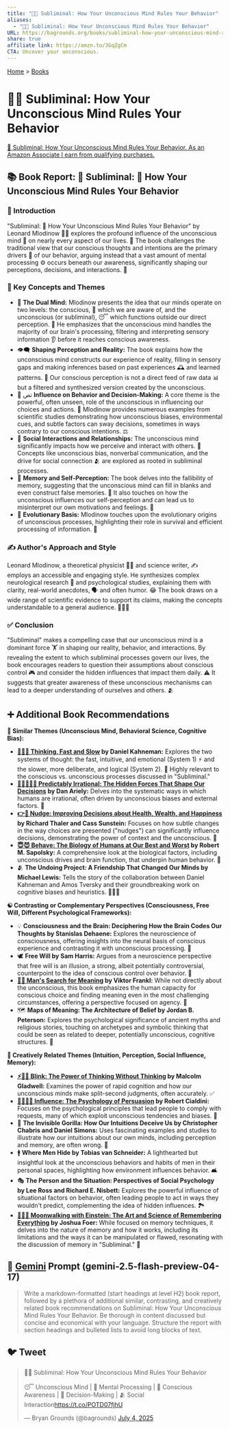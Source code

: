 ```yaml
---
title: "🤫🧠 Subliminal: How Your Unconscious Mind Rules Your Behavior"
aliases:
  - "🤫🧠 Subliminal: How Your Unconscious Mind Rules Your Behavior"
URL: https://bagrounds.org/books/subliminal-how-your-unconscious-mind-rules-your-behavior
share: true
affiliate link: https://amzn.to/3GqZgCm
CTA: Uncover your unconscious.
---
```

[Home](../index.md) > [Books](./index.md)  
# 🤫🧠 Subliminal: How Your Unconscious Mind Rules Your Behavior  
[🛒 Subliminal: How Your Unconscious Mind Rules Your Behavior. As an Amazon Associate I earn from qualifying purchases.](https://amzn.to/3GqZgCm)  
  
## 📚 Book Report: 🧠 Subliminal: 🤔 How Your Unconscious Mind Rules Your Behavior  
  
### 📌 Introduction  
  
"Subliminal: 🤔 How Your Unconscious Mind Rules Your Behavior" by Leonard Mlodinow 👨‍🔬 explores the profound influence of the unconscious mind 🤯 on nearly every aspect of our lives. 📖 The book challenges the traditional view that our conscious thoughts and intentions are the primary drivers 🚗 of our behavior, arguing instead that a vast amount of mental processing ⚙️ occurs beneath our awareness, significantly shaping our perceptions, decisions, and interactions. 🤝  
  
### 🔑 Key Concepts and Themes  
  
* 🧠 **The Dual Mind:** Mlodinow presents the idea that our minds operate on two levels: the conscious, 👀 which we are aware of, and the unconscious (or subliminal), 😴 which functions outside our direct perception. 🧠 He emphasizes that the unconscious mind handles the majority of our brain's processing, filtering and interpreting sensory information 👂 before it reaches conscious awareness.  
* 👁️‍🗨️ **Shaping Perception and Reality:** The book explains how the unconscious mind constructs our experience of reality, filling in sensory gaps and making inferences based on past experiences 🕰️ and learned patterns. 🧩 Our conscious perception is not a direct feed of raw data 📊 but a filtered and synthesized version created by the unconscious.  
* 🧑‍ تص **Influence on Behavior and Decision-Making:** A core theme is the powerful, often unseen, role of the unconscious in influencing our choices and actions. 🎯 Mlodinow provides numerous examples from scientific studies demonstrating how unconscious biases, environmental cues, and subtle factors can sway decisions, sometimes in ways contrary to our conscious intentions. ⚖️  
* 🤝 **Social Interactions and Relationships:** The unconscious mind significantly impacts how we perceive and interact with others. 🥰 Concepts like unconscious bias, nonverbal communication, and the drive for social connection 🫂 are explored as rooted in subliminal processes.  
* 💾 **Memory and Self-Perception:** The book delves into the fallibility of memory, suggesting that the unconscious mind can fill in blanks and even construct false memories. 🤥 It also touches on how the unconscious influences our self-perception and can lead us to misinterpret our own motivations and feelings. 🤔  
* 🧬 **Evolutionary Basis:** Mlodinow touches upon the evolutionary origins of unconscious processes, highlighting their role in survival and efficient processing of information. 🐒  
  
### ✍️ Author's Approach and Style  
  
Leonard Mlodinow, a theoretical physicist 👨‍🔬 and science writer, ✍️ employs an accessible and engaging style. He synthesizes complex neurological research 🧠 and psychological studies, explaining them with clarity, real-world anecdotes, 🗣️ and often humor. 😂 The book draws on a wide range of scientific evidence to support its claims, making the concepts understandable to a general audience. 🧑‍🤝‍🧑  
  
### ✅ Conclusion  
  
"Subliminal" makes a compelling case that our unconscious mind is a dominant force 🏋️ in shaping our reality, behavior, and interactions. By revealing the extent to which subliminal processes govern our lives, the book encourages readers to question their assumptions about conscious control 🎮 and consider the hidden influences that impact them daily. ⚠️ It suggests that greater awareness of these unconscious mechanisms can lead to a deeper understanding of ourselves and others. 🫂  
  
## ➕ Additional Book Recommendations  
  
**🤝 Similar Themes (Unconscious Mind, Behavioral Science, Cognitive Bias):**  
  
* **[🤔🐇🐢 Thinking, Fast and Slow](./thinking-fast-and-slow.md) by Daniel Kahneman:** Explores the two systems of thought: the fast, intuitive, and emotional (System 1) ⚡ and the slower, more deliberate, and logical (System 2). 🐢 Highly relevant to the conscious vs. unconscious processes discussed in "Subliminal."  
* **[🔮🤷🏼‍♀️🤪 Predictably Irrational: The Hidden Forces That Shape Our Decisions](./predictably-irrational.md) by Dan Ariely:** Delves into the systematic ways in which humans are irrational, often driven by unconscious biases and external factors. 🤔  
* **[👉🤏 Nudge: Improving Decisions about Health, Wealth, and Happiness](./nudge.md) by Richard Thaler and Cass Sunstein:** Focuses on how subtle changes in the way choices are presented ("nudges") can significantly influence decisions, demonstrating the power of context and the unconscious. 🎯  
* **[😇😈 Behave: The Biology of Humans at Our Best and Worst](./behave-the-biology-of-humans-at-our-best-and-worst.md) by Robert M. Sapolsky:** A comprehensive look at the biological factors, including unconscious drives and brain function, that underpin human behavior. 🧬  
* 🫂 **The Undoing Project: A Friendship That Changed Our Minds by Michael Lewis:** Tells the story of the collaboration between Daniel Kahneman and Amos Tversky and their groundbreaking work on cognitive biases and heuristics. 🧑‍🤝‍🧑  
  
**☯️ Contrasting or Complementary Perspectives (Consciousness, Free Will, Different Psychological Frameworks):**  
  
* 💡 **Consciousness and the Brain: Deciphering How the Brain Codes Our Thoughts by Stanislas Dehaene:** Explores the neuroscience of consciousness, offering insights into the neural basis of conscious experience and contrasting it with unconscious processing. 🧠  
* 🕊️ **Free Will by Sam Harris:** Argues from a neuroscience perspective that free will is an illusion, a strong, albeit potentially controversial, counterpoint to the idea of conscious control over behavior. 🧠  
* **[🔦💡 Man's Search for Meaning](./mans-search-for-meaning.md) by Viktor Frankl:** While not directly about the unconscious, this book emphasizes the human capacity for conscious choice and finding meaning even in the most challenging circumstances, offering a perspective focused on agency. 🌟  
* 🗺️ **Maps of Meaning: The Architecture of Belief by Jordan B. Peterson:** Explores the psychological significance of ancient myths and religious stories, touching on archetypes and symbolic thinking that could be seen as related to deeper, potentially unconscious, cognitive structures. 🔱  
  
**🎨 Creatively Related Themes (Intuition, Perception, Social Influence, Memory):**  
  
* **[⚡🚫💭 Blink: The Power of Thinking Without Thinking](./blink-the-power-of-thinking-without-thinking.md) by Malcolm Gladwell:** Examines the power of rapid cognition and how our unconscious minds make split-second judgments, often accurately. ✅  
* **[🍃🧠🤝🏼 Influence: The Psychology of Persuasion](./influence.md) by Robert Cialdini:** Focuses on the psychological principles that lead people to comply with requests, many of which exploit unconscious tendencies and biases. 🤖  
* 🙈 **The Invisible Gorilla: How Our Intuitions Deceive Us by Christopher Chabris and Daniel Simons:** Uses fascinating examples and studies to illustrate how our intuitions about our own minds, including perception and memory, are often wrong. 🙉  
* 🚹 **Where Men Hide by Tobias van Schneider:** A lighthearted but insightful look at the unconscious behaviors and habits of men in their personal spaces, highlighting how environment influences behavior. 🛋️  
* 🎭 **The Person and the Situation: Perspectives of Social Psychology by Lee Ross and Richard E. Nisbett:** Explores the powerful influence of situational factors on behavior, often leading people to act in ways they wouldn't predict, complementing the idea of hidden influences. 🏞️  
* **[🚶‍♂️🧠 Moonwalking with Einstein: The Art and Science of Remembering Everything](./moonwalking-with-einstein-the-art-and-science-of-remembering-everything.md) by Joshua Foer:** While focused on memory techniques, it delves into the nature of memory and how it works, including its limitations and the ways it can be manipulated or flawed, resonating with the discussion of memory in "Subliminal." 💾  
  
## 💬 [Gemini](../software/gemini.md) Prompt (gemini-2.5-flash-preview-04-17)  
> Write a markdown-formatted (start headings at level H2) book report, followed by a plethora of additional similar, contrasting, and creatively related book recommendations on Subliminal: How Your Unconscious Mind Rules Your Behavior. Be thorough in content discussed but concise and economical with your language. Structure the report with section headings and bulleted lists to avoid long blocks of text.  
  
## 🐦 Tweet  
<blockquote class="twitter-tweet" data-theme="dark"><p lang="en" dir="ltr">🤫🧠 Subliminal: How Your Unconscious Mind Rules Your Behavior<br><br>😴 Unconscious Mind | 🧠 Mental Processing | 👀 Conscious Awareness | 🚦 Decision-Making | 🫂 Social Interaction<a href="https://t.co/POTD07fjhU">https://t.co/POTD07fjhU</a></p>&mdash; Bryan Grounds (@bagrounds) <a href="https://twitter.com/bagrounds/status/1941033611362447497?ref_src=twsrc%5Etfw">July 4, 2025</a></blockquote> <script async src="https://platform.twitter.com/widgets.js" charset="utf-8"></script>